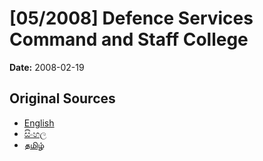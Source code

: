 # [05/2008] Defence Services Command and Staff College

**Date:** 2008-02-19

## Original Sources

- [English](https://documents.gov.lk/view/acts/2008/2/05-2008_E.pdf)
- [සිංහල](https://documents.gov.lk/view/acts/2008/2/05-2008_S.pdf)
- [தமிழ்](https://documents.gov.lk/view/acts/2008/2/05-2008_T.pdf)
